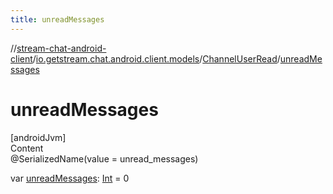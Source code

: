 ```yaml
---
title: unreadMessages
---
```

//[stream-chat-android-client](../../../index.md)/[io.getstream.chat.android.client.models](../index.md)/[ChannelUserRead](index.md)/[unreadMessages](unreadMessages.md)



# unreadMessages  
[androidJvm]  
Content  
@SerializedName(value = unread_messages)  
  
var [unreadMessages](unreadMessages.md): [Int](https://kotlinlang.org/api/latest/jvm/stdlib/kotlin/-int/index.html) = 0  



